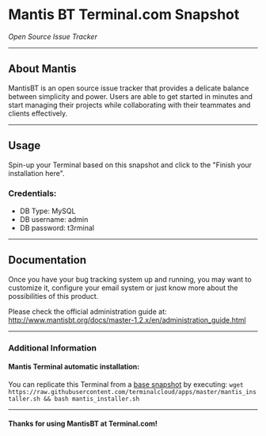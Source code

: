 # **Mantis BT** Terminal.com Snapshot
*Open Source Issue Tracker*

---

## About Mantis
MantisBT is an open source issue tracker that provides a delicate balance between simplicity and power. 
Users are able to get started in minutes and start managing their projects while collaborating with their teammates and clients effectively.

---

## Usage

Spin-up your Terminal based on this snapshot and click to the "Finish your installation here".

### Credentials:

- DB Type: MySQL
- DB username: admin
- DB password: t3rminal


---

## Documentation
Once you have your bug tracking system up and running, you may want to customize it, configure your email system or just know more about the possibilities of this product.

Please check the official administration guide at: http://www.mantisbt.org/docs/master-1.2.x/en/administration_guide.html

---


### Additional Information
#### Mantis Terminal automatic installation:
You can replicate this Terminal from a [base snapshot](https://www.terminal.com/tiny/FzpHiTXG1K) by executing:
`wget https://raw.githubusercontent.com/terminalcloud/apps/master/mantis_installer.sh && bash mantis_installer.sh`


---

#### Thanks for using MantisBT at Terminal.com!
